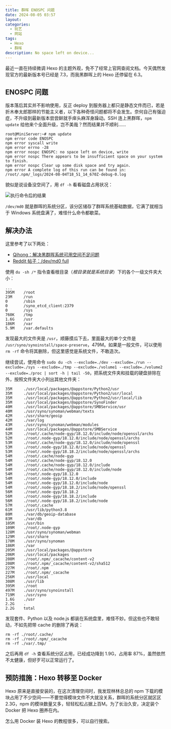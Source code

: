 ```yaml
---
title: 群晖 ENOSPC 问题
date: 2024-08-05 03:57
layout: 
categories:
  - 玩艺
  - 网站
tags:
  - Hexo
  - 群晖
description: No space left on device...
---
```

最近一直在持续微调 Hexo 的主题外观，免不了经常上官网查阅文档。今天偶然发现官方的最新版本号已经是 7.3，而我黑群晖上的 Hexo 还停留在 6.3。

## ENOSPC 问题

版本落后其实并不影响使用，反正 deploy 到服务器上都只是静态文件而已，若是折木奉太郎那样的节能主义者，以下各种奇怪问题都将不会发生。奈何自己有强迫症，不升级到最新版本尝尝鲜就手痒头麻浑身躁动。SSH 连上黑群晖，`npm update` 给他来个全面升级，岂不美哉？然而结果并不顺利……

``` shell
root@MiniServer:~# npm update
npm error code ENOSPC
npm error syscall write
npm error errno -28
npm error nospc ENOSPC: no space left on device, write
npm error nospc There appears to be insufficient space on your system to finish.
npm error nospc Clear up some disk space and try again.
npm error A complete log of this run can be found in: /root/.npm/_logs/2024-08-04T18_51_14_670Z-debug-0.log
```

貌似是说设备没空间了，用 `df -h` 看看磁盘占用状况：

![执行命令后的结果](https://media.kaerozhi.com/2025/06/ea88746382172b3b847566d4109481b6.webp)

`/dev/md0` 就是群晖的系统分区，该分区储存了群晖系统基础数据，它满了就相当于 Windows 系统盘满了，难怪什么命令都歇菜。

## 解决办法

这里参考了以下两处：

 - [Qihong：解决黑群晖系统可用空间不足问题](https://zqh2333.github.io/2021/10/28/jie-jue-hei-qun-hui-xi-tong-ke-yong-kong-jian-bu-zu-wen-ti/)
 - [Reddit 帖子：/dev/md0 full](https://www.reddit.com/r/synology/comments/10j7x9h/devmd0_full/)

使用 `du -sh /*` 指令查看根目录（*根目录就是系统目录*）下的各个一级文件夹大小：

```
...
395M    /root
23M     /run
0       /sbin
0       /syno_etcd_client:2379
0       /sys
760K    /tmp
1.6G    /usr
186M    /var
5.9M    /var.defaults
```

发现最大的文件夹是 `/usr`，顺藤摸瓜下去，里面最大的单个文件是 `/usr/syno/synoinstall/space-preserve`，479M。如果是一般文件，可以使用 `rm -rf` 命令将其删除，但这里感觉是系统文件，不敢造次。

继续尝试，使用命令 `sudo du -ch --exclude=./dev --exclude=./run --exclude=./sys --exclude=./tmp --exclude=./volume1 --exclude=./volume2 --exclude=./proc | sort -h | tail -50`，把系统文件夹和挂载的硬盘排除在外，按照文件夹大小列出其他文件夹：

```
35M     ./usr/local/packages/@appstore/Python2/usr
35M     ./usr/local/packages/@appstore/Python2/usr/local
35M     ./usr/local/packages/@appstore/Python2/usr/local/lib
35M     ./usr/local/packages/@appstore/SynoFinder
40M     ./usr/local/packages/@appstore/SMBService/usr
40M     ./usr/syno/synoman/webman/texts
42M     ./usr/share/geoip
42M     ./var/log
43M     ./usr/syno/synoman/webman/modules
44M     ./usr/local/packages/@appstore/SMBService
52M     ./root/.cache/node-gyp/18.12.0/include/node/openssl/archs
52M     ./root/.node-gyp/18.12.0/include/node/openssl/archs
53M     ./root/.cache/node-gyp/18.12.0/include/node/openssl
53M     ./root/.node-gyp/18.12.0/include/node/openssl
53M     ./root/.node-gyp/18.18.2/include/node/openssl/archs
54M     ./root/.cache/node-gyp
54M     ./root/.cache/node-gyp/18.12.0
54M     ./root/.cache/node-gyp/18.12.0/include
54M     ./root/.cache/node-gyp/18.12.0/include/node
54M     ./root/.node-gyp/18.12.0
54M     ./root/.node-gyp/18.12.0/include
54M     ./root/.node-gyp/18.12.0/include/node
54M     ./root/.node-gyp/18.18.2/include/node/openssl
56M     ./root/.node-gyp/18.18.2
56M     ./root/.node-gyp/18.18.2/include
56M     ./root/.node-gyp/18.18.2/include/node
57M     ./root/.cache
61M     ./usr/lib/python3.8
80M     ./var/db/geoip-database
83M     ./var/db
105M    ./usr/bin
109M    ./root/.node-gyp
128M    ./usr/syno/synoman/webman
129M    ./usr/share
170M    ./usr/syno/synoman
186M    ./var
205M    ./usr/local/packages/@appstore
206M    ./usr/local/packages
208M    ./root/.npm/_cacache/content-v2
208M    ./root/.npm/_cacache/content-v2/sha512
227M    ./root/.npm
227M    ./root/.npm/_cacache
256M    ./usr/local
308M    ./usr/lib
395M    ./root
497M    ./usr/syno/synoinstall
719M    ./usr/syno
1.6G    ./usr
2.2G    .
2.2G    total
```

发现套件、Python 以及 node.js 都装在系统盘里，难怪不妙。但这些也不敢轻动，不如先把带 cache 的删除了再说：

```
rm -rf ./root/.cache/
rm -rf ./root/.npm/_cacache
rm -rf ./var/.tmp/
```

之后再用 `df -h` 查看系统分区占用，已经成功降到 1.9G，占用率 87%，虽然依然不太健康，但好歹可以正常运行了。

## 预防措施：Hexo 转移至 Docker

Hexo 原来是直接安装的，在这次清理空间时，我发现林林总总的 npm 下载的模块占用了不少空间——不要觉得模块文件不大就没关系，群晖的系统分区就区区 2.3G，npm 的模块数量又多，轻轻松松占据上百M。为了长治久安，决定装个 Docker 把 Hexo 圈养在内。

怎么用 Docker 装 Hexo 的教程很多，可以自行搜索。